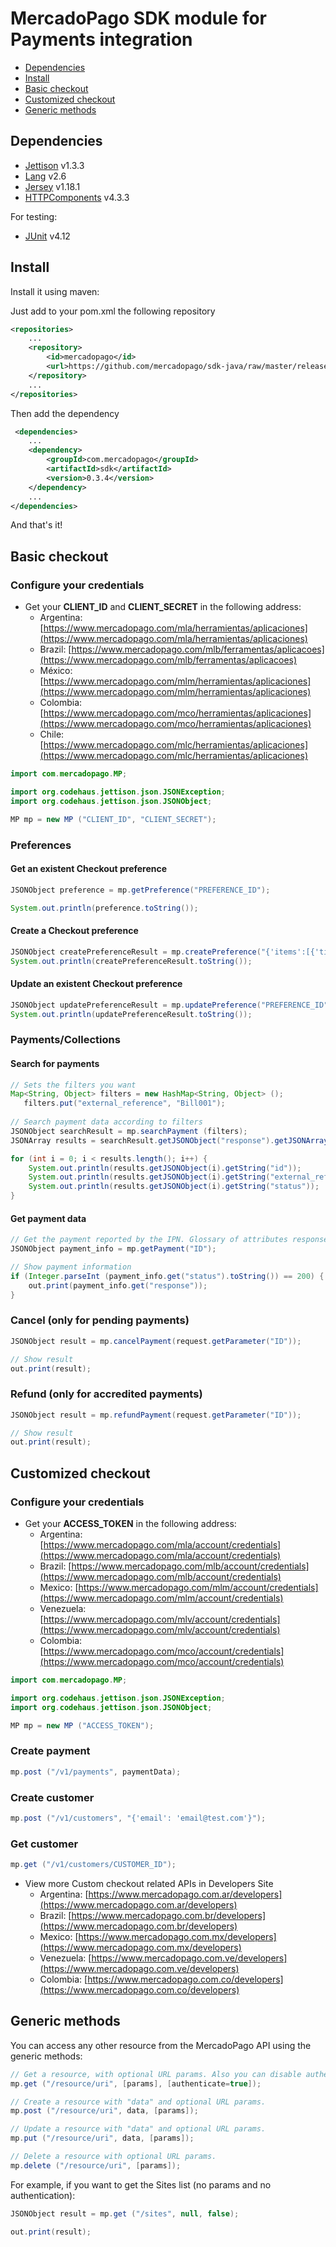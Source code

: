 # MercadoPago SDK module for Payments integration

* [Dependencies](#dependencies)
* [Install](#install)
* [Basic checkout](#basic-checkout)
* [Customized checkout](#custom-checkout)
* [Generic methods](#generic-methods)

<a name="dependencies"></a>
## Dependencies

* [Jettison](https://github.com/jettison-json/jettison) v1.3.3
* [Lang](https://commons.apache.org/proper/commons-lang/) v2.6
* [Jersey](https://jersey.github.io/) v1.18.1
* [HTTPComponents](https://hc.apache.org/) v4.3.3

For testing:
* [JUnit](https://junit.org/junit4/) v4.12

<a name="install"></a>
## Install

Install it using maven:

Just add to your pom.xml the following repository

```XML
<repositories>
    ...
    <repository>
        <id>mercadopago</id>
        <url>https://github.com/mercadopago/sdk-java/raw/master/releases</url>
    </repository>
    ...
</repositories>  
```

Then add the dependency

```XML
 <dependencies>
    ...
    <dependency>
        <groupId>com.mercadopago</groupId>
        <artifactId>sdk</artifactId>
        <version>0.3.4</version>
    </dependency>
    ...
</dependencies>
```
And that's it!

<a name="basic-checkout"></a>
## Basic checkout

### Configure your credentials

* Get your **CLIENT_ID** and **CLIENT_SECRET** in the following address:
    * Argentina: [https://www.mercadopago.com/mla/herramientas/aplicaciones](https://www.mercadopago.com/mla/herramientas/aplicaciones)
    * Brazil: [https://www.mercadopago.com/mlb/ferramentas/aplicacoes](https://www.mercadopago.com/mlb/ferramentas/aplicacoes)
    * México: [https://www.mercadopago.com/mlm/herramientas/aplicaciones](https://www.mercadopago.com/mlm/herramientas/aplicaciones)
    * Colombia: [https://www.mercadopago.com/mco/herramientas/aplicaciones](https://www.mercadopago.com/mco/herramientas/aplicaciones)
    * Chile: [https://www.mercadopago.com/mlc/herramientas/aplicaciones](https://www.mercadopago.com/mlc/herramientas/aplicaciones)

```JAVA
import com.mercadopago.MP;

import org.codehaus.jettison.json.JSONException;
import org.codehaus.jettison.json.JSONObject;

MP mp = new MP ("CLIENT_ID", "CLIENT_SECRET");

```

### Preferences

#### Get an existent Checkout preference

```JAVA
JSONObject preference = mp.getPreference("PREFERENCE_ID");

System.out.println(preference.toString());
```

#### Create a Checkout preference

```JAVA
JSONObject createPreferenceResult = mp.createPreference("{'items':[{'title':'Prueba','quantity':1,'currency_id':'ARS','unit_price':10.5}]}");
System.out.println(createPreferenceResult.toString());
```

#### Update an existent Checkout preference

```JAVA
JSONObject updatePreferenceResult = mp.updatePreference("PREFERENCE_ID", "{'items':[{'title':'Prueba','quantity':1,'currency_id':'USD','unit_price':2}]}");
System.out.println(updatePreferenceResult.toString());
```

### Payments/Collections

#### Search for payments

```JAVA
// Sets the filters you want
Map<String, Object> filters = new HashMap<String, Object> ();
   filters.put("external_reference", "Bill001");
        
// Search payment data according to filters
JSONObject searchResult = mp.searchPayment (filters);
JSONArray results = searchResult.getJSONObject("response").getJSONArray("results");

for (int i = 0; i < results.length(); i++) {
    System.out.println(results.getJSONObject(i).getString("id"));
    System.out.println(results.getJSONObject(i).getString("external_reference"));
    System.out.println(results.getJSONObject(i).getString("status"));
}
```

#### Get payment data

```JAVA
// Get the payment reported by the IPN. Glossary of attributes response in https://developers.mercadopago.com
JSONObject payment_info = mp.getPayment("ID");

// Show payment information
if (Integer.parseInt (payment_info.get("status").toString()) == 200) {
    out.print(payment_info.get("response"));
}
```

### Cancel (only for pending payments)

```JAVA
JSONObject result = mp.cancelPayment(request.getParameter("ID"));

// Show result
out.print(result);
```

### Refund (only for accredited payments)

```JAVA
JSONObject result = mp.refundPayment(request.getParameter("ID"));

// Show result
out.print(result);
```

<a name="custom-checkout"></a>
## Customized checkout

### Configure your credentials

* Get your **ACCESS_TOKEN** in the following address:
    * Argentina: [https://www.mercadopago.com/mla/account/credentials](https://www.mercadopago.com/mla/account/credentials)
    * Brazil: [https://www.mercadopago.com/mlb/account/credentials](https://www.mercadopago.com/mlb/account/credentials)
    * Mexico: [https://www.mercadopago.com/mlm/account/credentials](https://www.mercadopago.com/mlm/account/credentials)
    * Venezuela: [https://www.mercadopago.com/mlv/account/credentials](https://www.mercadopago.com/mlv/account/credentials)
    * Colombia: [https://www.mercadopago.com/mco/account/credentials](https://www.mercadopago.com/mco/account/credentials)

```JAVA
import com.mercadopago.MP;

import org.codehaus.jettison.json.JSONException;
import org.codehaus.jettison.json.JSONObject;

MP mp = new MP ("ACCESS_TOKEN");

```

### Create payment

```JAVA
mp.post ("/v1/payments", paymentData);
```

### Create customer

```JAVA
mp.post ("/v1/customers", "{'email': 'email@test.com'}");
```

### Get customer

```JAVA
mp.get ("/v1/customers/CUSTOMER_ID");
```

* View more Custom checkout related APIs in Developers Site
    * Argentina: [https://www.mercadopago.com.ar/developers](https://www.mercadopago.com.ar/developers)
    * Brazil: [https://www.mercadopago.com.br/developers](https://www.mercadopago.com.br/developers)
    * Mexico: [https://www.mercadopago.com.mx/developers](https://www.mercadopago.com.mx/developers)
    * Venezuela: [https://www.mercadopago.com.ve/developers](https://www.mercadopago.com.ve/developers)
    * Colombia: [https://www.mercadopago.com.co/developers](https://www.mercadopago.com.co/developers)

<a name="generic-methods"></a>
## Generic methods

You can access any other resource from the MercadoPago API using the generic methods:

```JAVA
// Get a resource, with optional URL params. Also you can disable authentication for public APIs
mp.get ("/resource/uri", [params], [authenticate=true]);

// Create a resource with "data" and optional URL params.
mp.post ("/resource/uri", data, [params]);

// Update a resource with "data" and optional URL params.
mp.put ("/resource/uri", data, [params]);

// Delete a resource with optional URL params.
mp.delete ("/resource/uri", [params]);
```

 For example, if you want to get the Sites list (no params and no authentication):

```JAVA
JSONObject result = mp.get ("/sites", null, false);

out.print(result);
```
